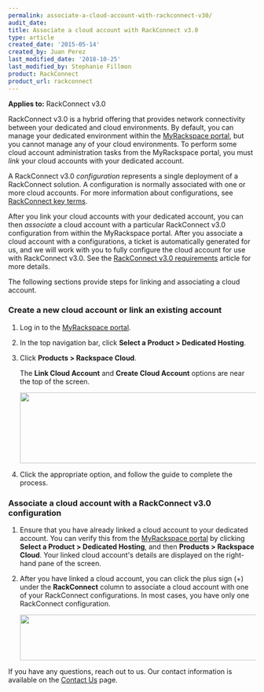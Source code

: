 ```yaml
---
permalink: associate-a-cloud-account-with-rackconnect-v30/
audit_date:
title: Associate a cloud account with RackConnect v3.0
type: article
created_date: '2015-05-14'
created_by: Juan Perez
last_modified_date: '2018-10-25'
last_modified_by: Stephanie Fillmon
product: RackConnect
product_url: rackconnect
---
```


**Applies to:** RackConnect v3.0

RackConnect v3.0 is a hybrid offering that provides network connectivity
between your dedicated and cloud environments. By default, you can
manage your dedicated environment within the
[MyRackspace portal](https://login.rackspace.com/),
but you cannot manage any of your cloud environments. To perform some
cloud account administration tasks from the MyRackspace portal, you must
*link* your cloud accounts with your dedicated account.

A RackConnect v3.0 *configuration* represents a single deployment of a
RackConnect solution. A configuration is normally associated with one or
more cloud accounts. For more information about configurations, see
[RackConnect key
terms](/how-to/rackconnect-key-terms).

After you link your cloud accounts with your dedicated account, you can then *associate* a cloud account with a particular RackConnect v3.0
configuration from within the MyRackspace portal. After you associate a cloud account with a configurations, a ticket is automatically generated for us, and we will work with you to fully configure the cloud account for use with RackConnect v3.0. See the [RackConnect v3.0 requirements](/how-to/rackconnect-v30-requirements) article for more details.

The following sections provide steps for linking and associating a cloud account.

### Create a new cloud account or link an existing account

1. Log in to the [MyRackspace portal](https://login.rackspace.com/).
2. In the top navigation bar, click **Select a Product > Dedicated Hosting**.
3. Click **Products > Rackspace Cloud**.

   The **Link Cloud Account** and **Create Cloud Account** options are
   near the top of the screen.

   <img src="{% asset_path rackconnect/associate-a-cloud-account-with-rackconnect-v30/RCv3-link-create-cloud-account_2.png %}" width="500" height="144" />

4. Click the appropriate option, and follow the guide to complete the
   process.

### Associate a cloud account with a RackConnect v3.0 configuration

1.  Ensure that you have already linked a cloud account to your
    dedicated account. You can verify this from the
    [MyRackspace portal](https://login.rackspace.com/)
    by clicking **Select a Product > Dedicated Hosting**, and then
    **Products > Rackspace Cloud**. Your
    linked cloud account's details are displayed on the right-hand pane
    of the screen.

2.  After you have linked a cloud account, you can click the plus
    sign (+) under the **RackConnect** column to associate a cloud account
    with one of your RackConnect configurations. In most cases, you have
    only one RackConnect configuration.

    <img src="{% asset_path rackconnect/associate-a-cloud-account-with-rackconnect-v30/RCv3-associate-to-RCv3-config_1.png %}" width="600" height="93" />

If you have any questions, reach out to us. Our contact
information is available on the [Contact Us](/how-to/support) page.

